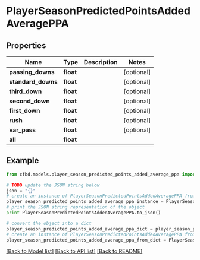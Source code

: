 # PlayerSeasonPredictedPointsAddedAveragePPA


## Properties
Name | Type | Description | Notes
------------ | ------------- | ------------- | -------------
**passing_downs** | **float** |  | [optional] 
**standard_downs** | **float** |  | [optional] 
**third_down** | **float** |  | [optional] 
**second_down** | **float** |  | [optional] 
**first_down** | **float** |  | [optional] 
**rush** | **float** |  | [optional] 
**var_pass** | **float** |  | [optional] 
**all** | **float** |  | 

## Example

```python
from cfbd.models.player_season_predicted_points_added_average_ppa import PlayerSeasonPredictedPointsAddedAveragePPA

# TODO update the JSON string below
json = "{}"
# create an instance of PlayerSeasonPredictedPointsAddedAveragePPA from a JSON string
player_season_predicted_points_added_average_ppa_instance = PlayerSeasonPredictedPointsAddedAveragePPA.from_json(json)
# print the JSON string representation of the object
print PlayerSeasonPredictedPointsAddedAveragePPA.to_json()

# convert the object into a dict
player_season_predicted_points_added_average_ppa_dict = player_season_predicted_points_added_average_ppa_instance.to_dict()
# create an instance of PlayerSeasonPredictedPointsAddedAveragePPA from a dict
player_season_predicted_points_added_average_ppa_from_dict = PlayerSeasonPredictedPointsAddedAveragePPA.from_dict(player_season_predicted_points_added_average_ppa_dict)
```
[[Back to Model list]](../README.md#documentation-for-models) [[Back to API list]](../README.md#documentation-for-api-endpoints) [[Back to README]](../README.md)


